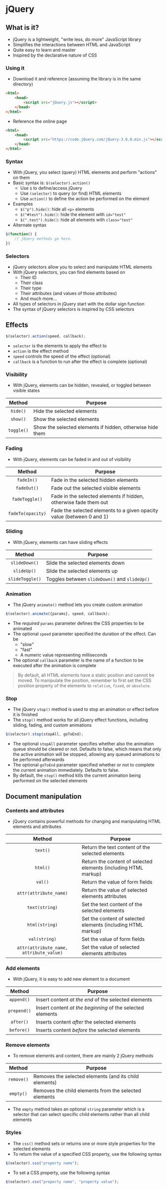# jQuery

## What is it?

- jQuery is a lightweight, "write less, do more" JavaScript library
- Simplifies the interactions between HTML and JavaScript
- Quite easy to learn and master
- Inspired by the declarative nature of CSS

### Using it

- Download it and reference (assuming the library is in the same directory)

```HTML
<html>
    <head>
        <script src="jQuery.js"></script>
    </head>
</html>
```

- Reference the online page

```HTML
<html>
    <head>
        <script src="https://code.jQuery.com/jQuery-3.6.0.min.js"></script>
    </head>
</html>
```

### Syntax

- With jQuery, you select (query) HTML elements and perform "actions" on them
- Basic syntax is: `$(selector).action()`
    - Use `$` to define/access jQuery
    - Use `(selector)` to query (or find) HTML elements
    - Use `action()` to define the action be performed on the element
- Examples
    - `$("p").hide()`: hide all `<p>` elements
    - `$("#test").hide()`: hide the element with `id="test"`
    - `$(".test").hide()`: hide all elements with `class="test"`
- Alternate syntax

```JavaScript
$(function() {
    // jQuery methods go here.
})
```

### Selectors

- jQuery selectors allow you to select and manipulate HTML elements
- With jQuery selectors, you can find elements based on
    - Their ID
    - Their class
    - Their type
    - Their attributes (and values of those attributes)
    - And much more...
- All types of selectors in jQuery start with the dollar sign function
- The syntax of jQuery selectors is inspired by CSS selectors

## Effects

```JavaScript
$(selector).action(speed, callback);
```

- `selector` is the elements to apply the effect to
- `action` is the effect method
- `speed` controls the speed of the effect (optional)
- `callback` is a function to run after the effect is complete (optional)

### Visibility

- With jQuery, elements can be hidden, revealed, or toggled between visible states

| Method | Purpose |
|:------:| ------- |
| `hide()` | Hide the selected elements |
| `show()` | Show the selected elements |
| `toggle()` | Show the selected elements if hidden, otherwise hide them |

### Fading

- With jQuery, elements can be faded in and out of visibility

| Method | Purpose |
|:------:| ------- |
| `fadeIn()` | Fade in the selected hidden elements |
| `fadeOut()` | Fade out the selected visible elements |
| `fadeToggle()` | Fade in the selected elements if hidden, otherwise fade them out |
| `fadeTo(opacity)` | Fade the selected elements to a given opacity value (between 0 and 1) |

### Sliding

- With jQuery, elements can have sliding effects

| Method | Purpose |
|:------:| ------- |
| `slideDown()` | Slide the selected elements down |
| `slideUp()` | Slide the selected elements up |
| `slideToggle()` | Toggles between `slideDown()` and `slideUp()` |

### Animation

- The jQuery `animate()` method lets you create custom animation

```JavaScript
$(selector).animate({params}, speed, callback);
```

- The *required* `params` parameter defines the CSS properties to be animated
- The optional `speed` parameter specified the duration of the effect. Can be
    - "slow"
    - "fast"
    - A numeric value representing milliseconds
- The optional `callback` parameter is the name of a function to be executed after the animation is complete

> By default, all HTML elements have a static position and cannot be moved. To manipulate the position, remember to first set the CSS position property of the elements to `relative`, `fixed`, or `absolute`.

### Stop

- The jQuery `stop()` method is used to stop an animation or effect before it is finished
- The `stop()` method works for all jQuery effect functions, including sliding, fading, and custom animations

```JavaScript
$(selector).stop(stopAll, goToEnd);
```

- The optional `stopAll` parameter specifies whether also the animation queue should be cleared or not. Defaults to false, which means that only the active animation will be stopped, allowing any queued animations to be performed afterwards
- The optional `goToEnd` parameter specified whether or not to complete the current animation immediately. Defaults to false.
- By default, the `stop()` method kills the current animation being performed on the selected elements

## Document manipulation

### Contents and attributes

- jQuery contains powerful methods for changing and manipulating HTML elements and attributes

| Method | Purpose |
|:------:| ------- |
| `text()` | Return the text content of the selected elements |
| `html()` | Return the content of selected elements (including HTML markup) |
| `val()` | Return the value of form fields |
| `attr(attribute_name)` | Return the value of selected elements attributes |
| `text(string)` | Set the text content of the selected elements |
| `html(string)` | Set the content of selected elements (including HTML markup) |
| `val(string)` | Set the value of form fields |
| `attr(attribute_name, attribute_value)` | Set the value of selected elements attributes |

### Add elements

- With jQuery, it is easy to add new element to a document

| Method | Purpose |
|:------:| ------- |
| `append()` | Insert content *at the end* of the selected elements |
| `prepend()` | Insert content *at the beginning* of the selected elements |
| `after()` | Inserts content *after* the selected elements |
| `before()` | Inserts content *before* the selected elements

### Remove elements

- To remove elements and content, there are mainly 2 jQuery methods

| Method | Purpose |
|:------:| ------- |
| `remove()` | Removes the selected elements (and its child elements) |
| `empty()` | Removes the child elements from the selected elements |

- The `empty` method takes an optional `string` parameter which is a selector that can select specific child elements rather than all child elements

### Styles

- The `css()` method sets or returns one or more style properties for the selected elements
- To return the value of a specified CSS property, use the following syntax

```JavaScript
$(selector).css("property name");
```

- To set a CSS property, use the following syntax

```JavaScript
$(selector).css("property name", "property value");
```